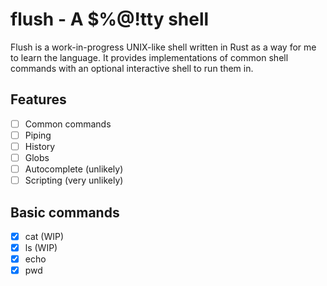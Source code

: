 # flush - A $%@!tty shell

Flush is a work-in-progress UNIX-like shell written in Rust as a way for me to learn the language.
It provides implementations of common shell commands with an optional interactive shell to run them in.

## Features
- [ ] Common commands
- [ ] Piping
- [ ] History
- [ ] Globs
- [ ] Autocomplete (unlikely)
- [ ] Scripting (very unlikely)

## Basic commands
- [x] cat (WIP)
- [x] ls (WIP)
- [x] echo
- [x] pwd

